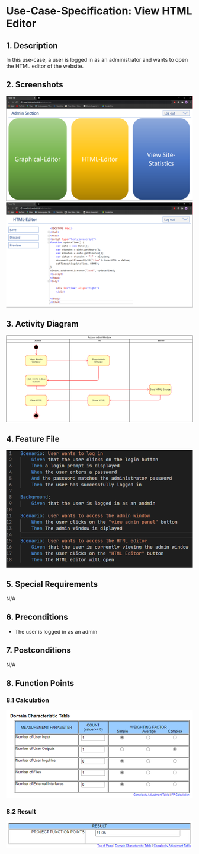# Use-Case-Specification: View HTML Editor
## 1. Description
In this use-case, a user is logged in as an administrator and wants to open the HTML editor of the website.
## 2. Screenshots
![AdminWindow.png](https://github.com/IkindoWebEdit/ikindo-docs/blob/main/UC_AdminWindow.png)
![HtmlEditor.png](https://github.com/IkindoWebEdit/ikindo-docs/blob/main/UC_HTMLEditor.png)
## 3. Activity Diagram
![ActivityDiagram.png](https://github.com/IkindoWebEdit/ikindo-docs/blob/main/ActivityDiagram_ViewHTMLEditor.png)
## 4. Feature File
![ActivityDiagram.png](https://github.com/IkindoWebEdit/ikindo-docs/blob/main/Narrative_HTMLEditor.png)
## 5. Special Requirements
N/A
## 6. Preconditions
 - The user is logged in as an admin
## 7. Postconditions
N/A
## 8. Function Points
### 8.1 Calculation
![ActivityDiagram.png](https://github.com/IkindoWebEdit/ikindo-docs/blob/main/FP_calc_pics/viewHTMLEditor.png)
### 8.2 Result
![ActivityDiagram.png](https://github.com/IkindoWebEdit/ikindo-docs/blob/main/FP_calc_pics/viewHTMLEditorResults.png)
